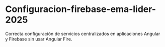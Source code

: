 # Configuracion-firebase-ema-lider-2025
Correcta configuración de servicios centralizados en aplicaciones Angular y Firebase sin usar Angular Fire.
